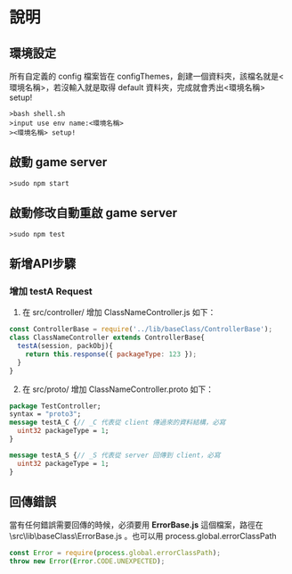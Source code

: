 # 說明

## 環境設定
所有自定義的 config 檔案皆在 configThemes，創建一個資料夾，該檔名就是<環境名稱>，若沒輸入就是取得 default 資料夾，完成就會秀出<環境名稱> setup!
```shell
>bash shell.sh
>input use env name:<環境名稱>
><環境名稱> setup!
```

## 啟動 game server
```shell
>sudo npm start
```
## 啟動修改自動重啟 game server
```shell
>sudo npm test
```
## 新增API步驟
### 增加 testA Request
1. 在 src/controller/ 增加 ClassNameController.js 如下：
```javascript
const ControllerBase = require('../lib/baseClass/ControllerBase');
class ClassNameController extends ControllerBase{
  testA(session, packObj){
    return this.response({ packageType: 123 });
  }
}
```
2. 在 src/proto/ 增加 ClassNameController.proto 如下：
```proto
package TestController;
syntax = "proto3";
message testA_C {// _C 代表從 client 傳過來的資料結構，必寫
  uint32 packageType = 1;
}

message testA_S {// _S 代表從 server 回傳到 client，必寫
  uint32 packageType = 1;
}
```
## 回傳錯誤
當有任何錯誤需要回傳的時候，必須要用 **ErrorBase.js** 這個檔案，路徑在 \src\lib\baseClass\ErrorBase.js 。也可以用 process.global.errorClassPath 
```javascript
const Error = require(process.global.errorClassPath);
throw new Error(Error.CODE.UNEXPECTED);
```